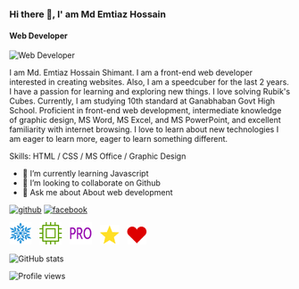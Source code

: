 ### Hi there 👋, I' am Md Emtiaz Hossain
#### Web Developer
![Web Developer](https://lh3.googleusercontent.com/8tT3c2STSezrg2GQ9ohfTs5HziszQmSCU09BeIG1B1oRWdHeBUzOZU_qpFNI5fUggiZsgd9t4z9Hlfm-XUPkcQO04NpHTaDX_5XcuUJtm9vSNrv-_jJx2e4LDmNoSxzjEuaj9mFpY-D92QwGi2dHK_K1K75vSCEINT-rkvzygFfIqHmiAlr9qKd1j4VyWaWq1CWwuUwA5K0V4hIo3Us5Zcc1qOj4koTgyxtyrXvwXbdTRT85VjNZO5tflfdw4vYFHsPgVe0AK3waJroGwTJbkd9oHKfQ2MHMBBFc1kpcZR4xa0NvytfjaBfhR_dbdKbY_gnXt3HZB-Ce8H5Dj33qvAQOT1Lgz0oKfb-2eJeereMkWM2BHJATOuWE2GXuzopIhwwjCiKhrAUTkIr6WthHC6fEEm28KYK4k-WxRNsetm9urZ4B9JE7a7M4OeCxo8_I0s22XL5N9Fcwzvm4DXr5jVXTSpkpzdekPvv3N3x_jkj5sAPj1V8jwA26nCvLqSL3ugtaq_XRS91YydVxNJ6EPdYRLUGUbd8WO6OzTyJMvTr-rGm7bW4jDjCVZXVZCztbRma2qBmC6syyTaWtBlECG9H1qWNTGlM7_KNovBSKTXJ3pyeNZula99sp8Dq9x31P5hq9EZnQJD8-ulIk26zhy7Jp08eQWxKi2AtXWd0vQIufh12Orgu7w7j-aHRp8dzFwbvWeXkE1iOTcmauM8x1NrN1p1dkiB3m-R3fMkhy8fMoD-W08U2xeZsn8XdoQUWaP6eyiQ2eqh4Yya2F3aDpYBFe2IvVVw6CkUJnPTlNVgkunhgW0lqzcJX3n_Kg72R1dHkjxrdxihMHtJ19OAz2Tpo55cJf9qVSiE6MTScut3ZTS3YfI1JSLcd40hfP3btXpeu6MZCFiParQySikcUpweaEAAT6b8oILHiWHxzkDYFM=w1400-h425-no?authuser=0)

I am Md. Emtiaz Hossain Shimant. I am a front-end web developer interested in creating websites.
Also, I am a speedcuber for the last 2 years. I have a passion for learning and exploring new things.
I love solving Rubik's Cubes. Currently, I am studying 10th standard at Ganabhaban Govt High School.
Proficient in front-end web development, intermediate knowledge of graphic design, 
MS Word, MS Excel, and MS PowerPoint, and excellent familiarity with internet browsing. I love to learn about new technologies
I am eager to learn more, eager to learn something different.

Skills:   HTML / CSS / MS Office / Graphic Design 

- 🌱 I’m currently learning Javascript 
- 👯 I’m looking to collaborate on Github 
- 💬 Ask me about About web development 


[<img src='https://cdn.jsdelivr.net/npm/simple-icons@3.0.1/icons/github.svg' alt='github' height='40'>](https://github.com/emtiaz-shimanta)  [<img src='https://cdn.jsdelivr.net/npm/simple-icons@3.0.1/icons/facebook.svg' alt='facebook' height='40'>](https://www.facebook.com/https://www.facebook.com/emtiaz.shimanta)  

<a href='https://archiveprogram.github.com/'><img src='https://raw.githubusercontent.com/acervenky/animated-github-badges/master/assets/acbadge.gif' width='40' height='40'></a> <a href='https://docs.github.com/en/developers'><img src='https://raw.githubusercontent.com/acervenky/animated-github-badges/master/assets/devbadge.gif' width='40' height='40'></a> <a href='https://github.com/pricing'><img src='https://raw.githubusercontent.com/acervenky/animated-github-badges/master/assets/pro.gif' width='40' height='40'></a> <a href='https://stars.github.com/'><img src='https://raw.githubusercontent.com/acervenky/animated-github-badges/master/assets/starbadge.gif' width='35' height='35'></a> <a href='https://docs.github.com/en/github/supporting-the-open-source-community-with-github-sponsors'><img src='https://raw.githubusercontent.com/acervenky/animated-github-badges/master/assets/sponsorbadge.gif' width='35' height='35'></a> 

![GitHub stats](https://github-readme-stats.vercel.app/api?username=emtiaz-shimanta&show_icons=true)  

![Profile views](https://gpvc.arturio.dev/emtiaz-shimanta)  
